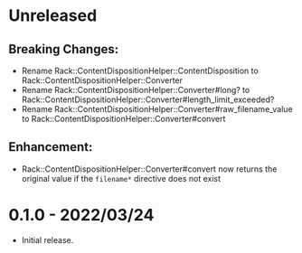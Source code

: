 # Unreleased

## Breaking Changes:

- Rename Rack::ContentDispositionHelper::ContentDisposition to Rack::ContentDispositionHelper::Converter
- Rename Rack::ContentDispositionHelper::Converter#long? to Rack::ContentDispositionHelper::Converter#length_limit_exceeded?
- Rename Rack::ContentDispositionHelper::Converter#raw_filename_value to Rack::ContentDispositionHelper::Converter#convert

## Enhancement:

- Rack::ContentDispositionHelper::Converter#convert now returns the original value if the `filename*` directive does not exist

# 0.1.0 - 2022/03/24

- Initial release.
